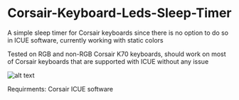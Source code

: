 # Corsair-Keyboard-Leds-Sleep-Timer

A simple sleep timer for Corsair keyboards since there is no option to do so in ICUE software, currently working with static colors

Tested on RGB and non-RGB Corsair K70 keyboards, should work on most of Corsair keyboards that are supported with ICUE without any issue

![alt text](https://i.imgur.com/bvs4pbe.png?1)

Requirments: Corsair ICUE software
